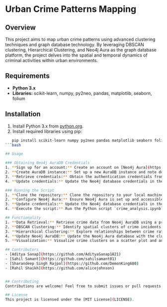# Urban Crime Patterns Mapping

## Overview
This project aims to map urban crime patterns using advanced clustering techniques and graph database technology. By leveraging DBSCAN clustering, Hierarchical Clustering, and Neo4j Aura as the graph database platform, the project delves into the spatial and temporal dynamics of criminal activities within urban environments.

## Requirements
- **Python 3.x**
- **Libraries:** scikit-learn, numpy, py2neo, pandas, matplotlib, seaborn, folium

## Installation
1. Install Python 3.x from [python.org](https://www.python.org/downloads/).
2. Install required libraries using pip:
```bash
   pip install scikit-learn numpy py2neo pandas matplotlib seaborn folium
```bash

## Usage

### Obtaining Neo4j AuraDB Credentials
1. **Sign up for an account:** Create an account on [Neo4j Aura](https://neo4j.com/cloud/aura/).
2. **Create AuraDB instance:** Set up a new AuraDB instance and note down the connection URL provided.
3. **Retrieve credentials:** Obtain the authentication credentials from Neo4j Aura.
4. **Update credentials:** Update the Neo4j database credentials in the source code (`crime_analysis.ipynb`) with the obtained credentials.

### Running the Script
1. **Clone the repository:** Clone the repository to your local machine.
2. **Configure Neo4j Aura:** Ensure Neo4j Aura is set up and accessible.
3. **Update credentials:** Update the Neo4j database credentials in the source code (`crime_analysis.ipynb`).
4. **Execute the script:** Run the Python script `crime_analysis.ipynb`.

## Functionality
1. **Data Retrieval:** Retrieve crime data from Neo4j AuraDB using a predefined Cypher query.
2. **DBSCAN Clustering:** Identify spatial clusters of crime incidents using DBSCAN clustering.
3. **Hierarchical Clustering:** Explore relationships between crime rates and socio-economic factors using Hierarchical Clustering.
4. **Update Neo4j AuraDB:** Update the Neo4j Aura database with the clustering results.
5. **Visualization:** Visualize crime clusters on a scatter plot and an interactive map.

## Contributors
- [Aditya Sanap](https://github.com/AdityaSanap1821)
- [Sahil Samant](https://github.com/sahilsamant01)
- [Sharandeep Singh Rajpal](https://github.com/DemonKing680)
- [Rahil Shaikh](https://github.com/alicejohnson)


## Contributing
Contributions are welcome! Feel free to submit issues or pull requests.

## License
This project is licensed under the [MIT License](LICENSE).

